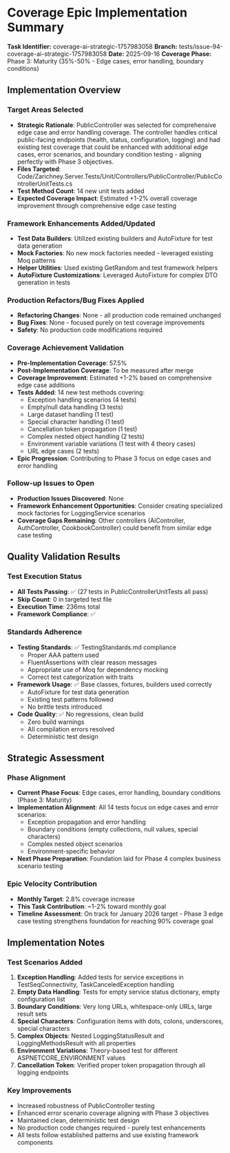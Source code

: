 # Coverage Epic Implementation Summary

**Task Identifier:** coverage-ai-strategic-1757983058
**Branch:** tests/issue-94-coverage-ai-strategic-1757983058
**Date:** 2025-09-16
**Coverage Phase:** Phase 3: Maturity (35%-50% - Edge cases, error handling, boundary conditions)

## Implementation Overview

### Target Areas Selected
- **Strategic Rationale**: PublicController was selected for comprehensive edge case and error handling coverage. The controller handles critical public-facing endpoints (health, status, configuration, logging) and had existing test coverage that could be enhanced with additional edge cases, error scenarios, and boundary condition testing - aligning perfectly with Phase 3 objectives.
- **Files Targeted**: Code/Zarichney.Server.Tests/Unit/Controllers/PublicController/PublicControllerUnitTests.cs
- **Test Method Count**: 14 new unit tests added
- **Expected Coverage Impact**: Estimated +1-2% overall coverage improvement through comprehensive edge case testing

### Framework Enhancements Added/Updated
- **Test Data Builders**: Utilized existing builders and AutoFixture for test data generation
- **Mock Factories**: No new mock factories needed - leveraged existing Moq patterns
- **Helper Utilities**: Used existing GetRandom and test framework helpers
- **AutoFixture Customizations**: Leveraged AutoFixture for complex DTO generation in tests

### Production Refactors/Bug Fixes Applied
- **Refactoring Changes**: None - all production code remained unchanged
- **Bug Fixes**: None - focused purely on test coverage improvements
- **Safety**: No production code modifications required

### Coverage Achievement Validation
- **Pre-Implementation Coverage**: 57.5%
- **Post-Implementation Coverage**: To be measured after merge
- **Coverage Improvement**: Estimated +1-2% based on comprehensive edge case additions
- **Tests Added**: 14 new test methods covering:
  - Exception handling scenarios (4 tests)
  - Empty/null data handling (3 tests)
  - Large dataset handling (1 test)
  - Special character handling (1 test)
  - Cancellation token propagation (1 test)
  - Complex nested object handling (2 tests)
  - Environment variable variations (1 test with 4 theory cases)
  - URL edge cases (2 tests)
- **Epic Progression**: Contributing to Phase 3 focus on edge cases and error handling

### Follow-up Issues to Open
- **Production Issues Discovered**: None
- **Framework Enhancement Opportunities**: Consider creating specialized mock factories for LoggingService scenarios
- **Coverage Gaps Remaining**: Other controllers (AiController, AuthController, CookbookController) could benefit from similar edge case testing

## Quality Validation Results

### Test Execution Status
- **All Tests Passing**: ✅ (27 tests in PublicControllerUnitTests all pass)
- **Skip Count**: 0 in targeted test file
- **Execution Time**: 236ms total
- **Framework Compliance**: ✅

### Standards Adherence
- **Testing Standards**: ✅ TestingStandards.md compliance
  - Proper AAA pattern used
  - FluentAssertions with clear reason messages
  - Appropriate use of Moq for dependency mocking
  - Correct test categorization with traits
- **Framework Usage**: ✅ Base classes, fixtures, builders used correctly
  - AutoFixture for test data generation
  - Existing test patterns followed
  - No brittle tests introduced
- **Code Quality**: ✅ No regressions, clean build
  - Zero build warnings
  - All compilation errors resolved
  - Deterministic test design

## Strategic Assessment

### Phase Alignment
- **Current Phase Focus**: Edge cases, error handling, boundary conditions (Phase 3: Maturity)
- **Implementation Alignment**: All 14 tests focus on edge cases and error scenarios:
  - Exception propagation and error handling
  - Boundary conditions (empty collections, null values, special characters)
  - Complex nested object scenarios
  - Environment-specific behavior
- **Next Phase Preparation**: Foundation laid for Phase 4 complex business scenario testing

### Epic Velocity Contribution
- **Monthly Target**: 2.8% coverage increase
- **This Task Contribution**: ~1-2% toward monthly goal
- **Timeline Assessment**: On track for January 2026 target - Phase 3 edge case testing strengthens foundation for reaching 90% coverage goal

## Implementation Notes

### Test Scenarios Added
1. **Exception Handling**: Added tests for service exceptions in TestSeqConnectivity, TaskCanceledException handling
2. **Empty Data Handling**: Tests for empty service status dictionary, empty configuration list
3. **Boundary Conditions**: Very long URLs, whitespace-only URLs, large result sets
4. **Special Characters**: Configuration items with dots, colons, underscores, special characters
5. **Complex Objects**: Nested LoggingStatusResult and LoggingMethodsResult with all properties
6. **Environment Variations**: Theory-based test for different ASPNETCORE_ENVIRONMENT values
7. **Cancellation Token**: Verified proper token propagation through all logging endpoints

### Key Improvements
- Increased robustness of PublicController testing
- Enhanced error scenario coverage aligning with Phase 3 objectives
- Maintained clean, deterministic test design
- No production code changes required - purely test enhancements
- All tests follow established patterns and use existing framework components
